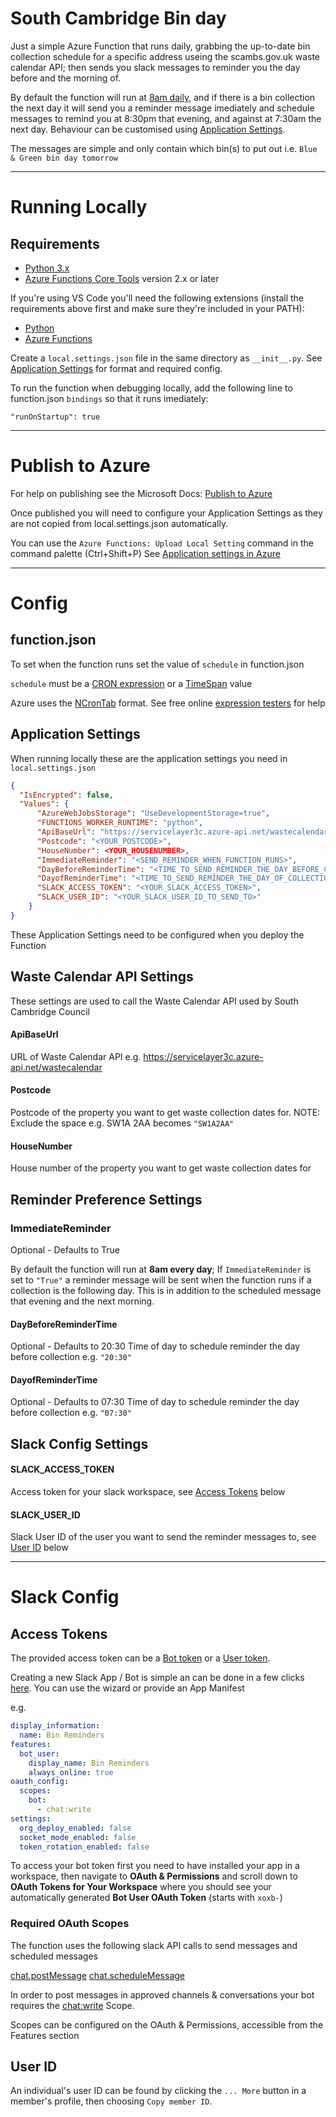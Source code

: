 # South Cambridge Bin day

Just a simple Azure Function that runs daily, grabbing the up-to-date bin collection schedule for a specific address useing the scambs.gov.uk waste calendar API; then sends you slack messages to reminder you the day before and the morning of.

By default the function will run at [8am daily](#functionjson), and if there is a bin collection the next day it will send you a reminder message imediately and schedule messages to remind you at 8:30pm that evening, and against at 7:30am the next day. Behaviour can be customised using [Application Settings](#application-settings).

The messages are simple and only contain which bin(s) to put out i.e. `Blue & Green bin day tomorrow`


***

# Running Locally

## Requirements

+ [Python 3.x](https://www.python.org/downloads/)
+ [Azure Functions Core Tools](https://docs.microsoft.com/en-us/azure/azure-functions/functions-run-local#install-the-azure-functions-core-tools) version 2.x or later

If you're using VS Code you'll need the following extensions (install the requirements above first and make sure they're included in your PATH):

+ [Python](https://marketplace.visualstudio.com/items?itemName=ms-python.python)
+ [Azure Functions](https://marketplace.visualstudio.com/items?itemName=ms-azuretools.vscode-azurefunctions)


Create a `local.settings.json` file in the same directory as `__init__.py`. See [Application Settings](#application-settings) for format and required config.

To run the function when debugging locally, add the following line to function.json `bindings` so that it runs imediately:

`"runOnStartup": true`


***


# Publish to Azure

For help on publishing see the Microsoft Docs: [Publish to Azure](https://docs.microsoft.com/en-us/azure/azure-functions/functions-develop-vs-code?tabs=csharp#publish-to-azure)

Once published you will need to configure your Application Settings as they are not copied from local.settings.json automatically.

You can use the `Azure Functions: Upload Local Setting` command in the command palette (Ctrl+Shift+P)
See [Application settings in Azure](https://docs.microsoft.com/en-us/azure/azure-functions/functions-develop-vs-code?tabs=python#application-settings-in-azure)


***

# Config


## function.json

To set when the function runs set the value of `schedule` in function.json

`schedule` must be a [CRON expression](https://docs.microsoft.com/en-us/azure/azure-functions/functions-bindings-timer?tabs=in-process&pivots=programming-language-python#ncrontab-expressions) or a [TimeSpan](https://docs.microsoft.com/en-us/azure/azure-functions/functions-bindings-timer?tabs=in-process&pivots=programming-language-python#timespan) value

Azure uses the [NCronTab](https://github.com/atifaziz/NCrontab) format. See free online [expression testers](https://ncrontab.swimburger.net/) for help



## Application Settings

When running locally these are the application settings you need in `local.settings.json`

```json
{
  "IsEncrypted": false,
  "Values": {
      "AzureWebJobsStorage": "UseDevelopmentStorage=true",
      "FUNCTIONS_WORKER_RUNTIME": "python",
      "ApiBaseUrl": "https://servicelayer3c.azure-api.net/wastecalendar",
      "Postcode": "<YOUR_POSTCODE>",
      "HouseNumber": <YOUR_HOUSENUMBER>,
      "ImmediateReminder": "<SEND_REMINDER_WHEN_FUNCTION_RUNS>",
      "DayBeforeReminderTime": "<TIME_TO_SEND_REMINDER_THE_DAY_BEFORE_COLLECTION>",
      "DayofReminderTime": "<TIME_TO_SEND_REMINDER_THE_DAY_OF_COLLECTION>",
      "SLACK_ACCESS_TOKEN": "<YOUR_SLACK_ACCESS_TOKEN>",
      "SLACK_USER_ID": "<YOUR_SLACK_USER_ID_TO_SEND_TO>"
    }
}
```

These Application Settings need to be configured when you deploy the Function


## Waste Calendar API Settings

These settings are used to call the Waste Calendar API used by South Cambridge Council

#### **ApiBaseUrl**
URL of Waste Calendar API e.g. https://servicelayer3c.azure-api.net/wastecalendar

#### **Postcode**
Postcode of the property you want to get waste collection dates for. NOTE: Exclude the space e.g. SW1A 2AA becomes `"SW1A2AA"`

#### **HouseNumber**
House number of the property you want to get waste collection dates for


## Reminder Preference Settings

### **ImmediateReminder**
Optional - Defaults to True

By default the function will run at **8am every day**;
If `ImmediateReminder` is set to `"True"` a reminder message will be sent when the function runs if a collection is the following day.
This is in addition to the scheduled message that evening and the next morning.

#### **DayBeforeReminderTime**
Optional - Defaults to 20:30
Time of day to schedule reminder the day before collection e.g. `"20:30"`

#### **DayofReminderTime**
Optional - Defaults to 07:30
Time of day to schedule reminder the day before collection e.g. `"07:30"`


## Slack Config Settings

#### **SLACK_ACCESS_TOKEN**
Access token for your slack workspace, see [Access Tokens](#access-tokens) below 

#### **SLACK_USER_ID**
Slack User ID of the user you want to send the reminder messages to, see [User ID](#user-id) below




***

# Slack Config

## Access Tokens

The provided access token can be a [Bot token](https://api.slack.com/authentication/token-types#bot) or a [User token](https://api.slack.com/authentication/token-types#user).

Creating a new Slack App / Bot is simple an can be done in a few clicks [here](https://api.slack.com/apps?new_app=1).
You can use the wizard or provide an App Manifest

e.g.

```yml
display_information:
  name: Bin Reminders
features:
  bot_user:
    display_name: Bin Reminders
    always_online: true
oauth_config:
  scopes:
    bot:
      - chat:write
settings:
  org_deploy_enabled: false
  socket_mode_enabled: false
  token_rotation_enabled: false
```

To access your bot token first you need to have installed your app in a workspace, then navigate to **OAuth & Permissions** and scroll down to **OAuth Tokens for Your Workspace** where you should see your automatically generated **Bot User OAuth Token** (starts with `xoxb-`)

### Required OAuth Scopes

The function uses the following slack API calls to send messages and scheduled messages

[chat.postMessage](https://api.slack.com/methods/chat.postMessage)
[chat.scheduleMessage](https://api.slack.com/methods/chat.scheduleMessage)

In order to post messages in approved channels & conversations your bot requires the [chat:write](https://api.slack.com/scopes/chat:write) Scope.

Scopes can be configured on the OAuth & Permissions, accessible from the Features section 

## User ID

An individual's user ID can be found by clicking the `... More` button in a member's profile, then choosing `Copy member ID`.